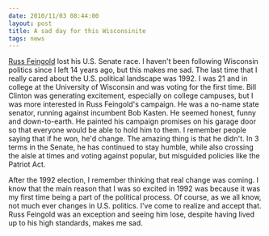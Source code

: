 ```yaml
---
date: 2010/11/03 08:44:00
layout: post
title: A sad day for this Wisconsinite
tags: news
---
```

 
[Russ Feingold](http://www.russfeingold.org/) lost his U.S. Senate
race. I haven't been following Wisconsin politics since I left 14
years ago, but this makes me sad. The last time that I really cared
about the U.S. political landscape was 1992. I was 21 and in college
at the University of Wisconsin and was voting for the first time. Bill
Clinton was generating excitement, especially on college campuses, but
I was more interested in Russ Feingold's campaign. He was a no-name
state senator, running against incumbent Bob Kasten. He seemed honest,
funny and down-to-earth. He painted his campaign promises on his
garage door so that everyone would be able to hold him to them. I
remember people saying that if he won, he'd change. The amazing thing
is that he didn't. In 3 terms in the Senate, he has continued to stay
humble, while also crossing the aisle at times and voting against
popular, but misguided policies like the Patriot Act.

After the 1992 election, I remember thinking that real change was
coming. I know that the main reason that I was so excited in 1992 was
because it was my first time being a part of the political process. Of
course, as we all know, not much ever changes in U.S. politics. I've
come to realize and accept that. Russ Feingold was an exception and
seeing him lose, despite having lived up to his high standards, makes
me sad.
